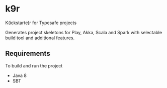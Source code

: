 # k9r
K(ickstarte)r for Typesafe projects

Generates project skeletons for Play, Akka, Scala and Spark with selectable
build tool and additional features.
 
## Requirements
To build and run the project

 * Java 8
 * SBT